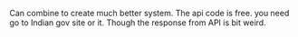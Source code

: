 Can combine to create much better system. The api code is free. you need go to Indian gov site or it. Though the response from API is bit weird.
